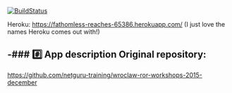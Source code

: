 [![BuildStatus](https://travis-ci.org/JustynaStebel/wroclaw-ror-workshops-2015-december.svg?branch=master)](https://travis-ci.org/JustynaStebel/wroclaw-ror-workshops-2015-december)

Heroku: https://fathomless-reaches-65386.herokuapp.com/
(I just love the names Heroku comes out with!)

-### :hash: App description
Original repository:
--------------
https://github.com/netguru-training/wroclaw-ror-workshops-2015-december
